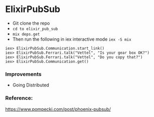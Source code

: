 # ElixirPubSub

- Git clone the repo
- `cd to elixir_pub_sub`
- `mix deps.get`
- Then run the following in iex interactive mode `iex -S mix`

```
iex> ElixirPubSub.Communication.start_link()
iex> ElixirPubSub.Ferrari.talk("Vettel", "Is your gear box OK?")
iex> ElixirPubSub.Ferrari.talk("Vettel", "Do you copy that?")
iex> ElixirPubSub.Communication.get()
```

### Improvements

- Going Distributed

### Reference:

https://www.pompecki.com/post/phoenix-pubsub/
